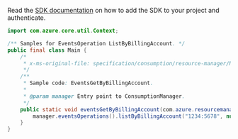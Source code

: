 Read the [SDK documentation](https://github.com/Azure/azure-sdk-for-java/blob/azure-resourcemanager-consumption_1.0.0-beta.3/sdk/consumption/azure-resourcemanager-consumption/README.md) on how to add the SDK to your project and authenticate.

```java
import com.azure.core.util.Context;

/** Samples for EventsOperation ListByBillingAccount. */
public final class Main {
    /*
     * x-ms-original-file: specification/consumption/resource-manager/Microsoft.Consumption/stable/2021-10-01/examples/EventsGetByBillingAccount.json
     */
    /**
     * Sample code: EventsGetByBillingAccount.
     *
     * @param manager Entry point to ConsumptionManager.
     */
    public static void eventsGetByBillingAccount(com.azure.resourcemanager.consumption.ConsumptionManager manager) {
        manager.eventsOperations().listByBillingAccount("1234:5678", null, Context.NONE);
    }
}
```
